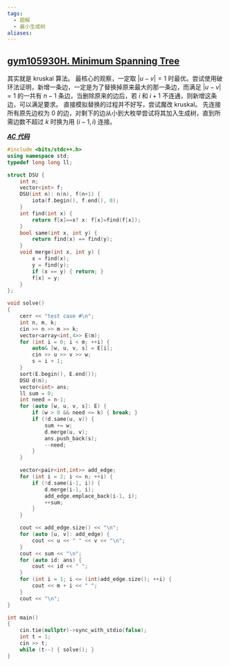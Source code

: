 ```yaml
---
tags:
  - 题解
  - 最小生成树
aliases:
---
```

## [gym105930H. Minimum Spanning Tree](https://codeforces.com/gym/105930/problem/H)

其实就是 kruskal 算法。
最核心的观察，一定取 $|u-v|=1$ 时最优。尝试使用破环法证明，新增一条边，一定是为了替换掉原来最大的那一条边，而满足 $|u-v|=1$ 的一共有 $n-1$ 条边，当删除原来的边后，若 $i$ 和 $i+1$ 不连通，则新增这条边，可以满足要求。
直接模拟替换的过程并不好写，尝试魔改 kruskal。
先连接所有原先边权为 $0$ 的边，对剩下的边从小到大枚举尝试将其加入生成树，直到所需边数不超过 $k$ 时换为用 $(i-1,i)$ 连接。

[***AC 代码***](https://codeforces.com/gym/105930/submission/325031495)

```cpp
#include <bits/stdc++.h>
using namespace std;
typedef long long ll;

struct DSU {
    int n;
    vector<int> f;
    DSU(int n): n(n), f(n+1) {
        iota(f.begin(), f.end(), 0);
    }
    int find(int x) {
        return f[x]==x? x: f[x]=find(f[x]);
    }
    bool same(int x, int y) {
        return find(x) == find(y);
    }
    void merge(int x, int y) {
        x = find(x);
        y = find(y);
        if (x == y) { return; }
        f[x] = y;
    }
};

void solve()
{
    cerr << "test case #\n";
    int n, m, k;
    cin >> n >> m >> k;
    vector<array<int,4>> E(m);
    for (int i = 0; i < m; ++i) {
        auto& [w, u, v, s] = E[i];
        cin >> u >> v >> w;
        s = i + 1;
    }
    sort(E.begin(), E.end());
    DSU d(n);
    vector<int> ans;
    ll sum = 0;
    int need = n-1;
    for (auto [w, u, v, s]: E) {
        if (w > 0 && need <= k) { break; }
        if (!d.same(u, v)) {
            sum += w;
            d.merge(u, v);
            ans.push_back(s);
            --need;
        }
    }

    vector<pair<int,int>> add_edge;
    for (int i = 2; i <= n; ++i) {
        if (!d.same(i-1, i)) {
            d.merge(i-1, i);
            add_edge.emplace_back(i-1, i);
            ++sum;
        }
    }

    cout << add_edge.size() << "\n";
    for (auto [u, v]: add_edge) {
        cout << u << " " << v << "\n";
    }
    cout << sum << "\n";
    for (auto id: ans) {
        cout << id << " ";
    }
    for (int i = 1; i <= (int)add_edge.size(); ++i) {
        cout << m + i << " ";
    }
    cout << "\n";
}

int main()
{
    cin.tie(nullptr)->sync_with_stdio(false);
    int t = 1;
    cin >> t;
    while (t--) { solve(); }
}
```
